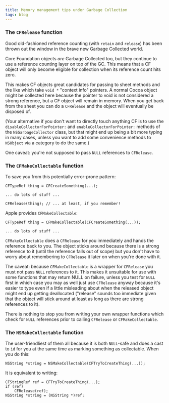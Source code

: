 ```yaml
---
title: Memory management tips under Garbage Collection
tags: blog
---
```


### The `CFRelease` function

Good old-fashioned reference counting (with `retain` and `release`) has been thrown out the window in the brave new Garbage Collected world.

Core Foundation objects *are* Garbage Collected too, but they continue to use a reference counting layer on top of the GC. This means that a CF object will only become eligible for collection when its reference count hits zero.

This makes CF objects great candidates for passing to sheet methods and the like which take `void *` "context info" pointers. A normal Cocoa object might be collected here because the pointer to void is not considered a strong reference, but a CF object will remain in memory. When you get back from the sheet you can do a `CFRelease` and the object will eventually be disposed of.

(Your alternative if you don't want to directly touch anything CF is to use the `disableCollectorForPointer:` and `enableCollectorForPointer:` methods of the `NSGarbageCollector` class, but that might end up being a bit more typing in many cases, unless you want to add some convenience methods to `NSObject` via a category to do the same.)

One caveat: you're not supposed to pass `NULL` references to `CFRelease`.


### The `CFMakeCollectable` function

To save you from this potentially error-prone pattern:

    CFTypeRef thing = CFCreateSomething(...);

    ... do lots of stuff ...

    CFRelease(thing); // ... at least, if you remember!

Apple provides `CFMakeCollectable`:

    CFTypeRef thing = CFMakeCollectable(CFCreateSomething(...));

    ... do lots of stuff ...

`CFMakeCollectable` does a `CFRelease` for you immediately and hands the reference back to you. The object sticks around because there is a strong reference to it (until the reference falls out of scope) but you don't have to worry about remembering to `CFRelease` it later on when you're done with it.

The caveat: because `CFMakeCollectable` is a wrapper for `CFRelease` you must not pass `NULL` references to it. This makes it unsuitable for use with some functions that may return NULL on failure, unless you test for `NULL` first in which case you may as well just use `CFRelease` anyway because it's easier to type even if a little misleading about when the released object might end up getting deallocated ("release" sounds too immediate given that the object will stick around at least as long as there are strong references to it).

There is nothing to stop you from writing your own wrapper functions which check for `NULL` references prior to calling `CFRelease` or `CFMakeCollectable`.


### The `NSMakeCollectable` function

The user-friendliest of them all because it is both `NULL`-safe and does a cast to `id` for you at the same time as marking something as collectable. When you do this:

    NSString *string = NSMakeCollectable(CFTryToCreateThing(...));

It is equivalent to writing:

    CFStringRef ref = CFTryToCreateThing(...);
    if (ref)
        CFRelease(ref);
    NSString *string = (NSString *)ref;
